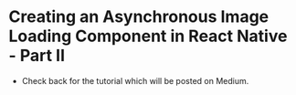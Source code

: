 # Creating an Asynchronous Image Loading Component in React Native - Part II

* Check back for the tutorial which will be posted on Medium.
